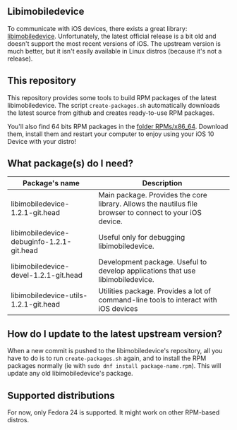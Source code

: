 ## Libimobiledevice
To communicate with iOS devices, there exists a great library: [libimobiledevice](https://github.com/libimobiledevice/libimobiledevice). Unfortunately, the latest official release is a bit old and doesn't support the most recent versions of iOS. The upstream version is much better, but it isn't easily available in Linux distros (because it's not a release).

## This repository
This repository provides some tools to build RPM packages of the latest libimobiledevice. The script `create-packages.sh` automatically downloads the latest source from github and creates ready-to-use RPM packages.  

You'll also find 64 bits RPM packages in the [folder RPMs/x86_64](https://github.com/TheElectronWill/libimobiledevice-rpm/tree/master/RPMs/x86_64). Download them, install them and restart your computer to enjoy using your iOS 10 Device with your distro!

## What package(s) do I need?
| Package's name | Description |
| -------------- | ----------- |
| libimobiledevice-1.2.1-git.head | Main package. Provides the core library. Allows the nautilus file browser to connect to your iOS device.
| libimobiledevice-debuginfo-1.2.1-git.head | Useful only for debugging libimobiledevice. |
| libimobiledevice-devel-1.2.1-git.head | Development package. Useful to develop applications that use libimobiledevice. |
| libimobiledevice-utils-1.2.1-git.head | Utilities package. Provides a lot of command-line tools to interact with iOS devices |

## How do I update to the latest upstream version?
When a new commit is pushed to the libimobiledevice's repository, all you have to do is to run `create-packages.sh` again, and to install the RPM packages normally (ie with `sudo dnf install package-name.rpm`). This will update any old libimobiledevice's package.

## Supported distributions
For now, only Fedora 24 is supported. It might work on other RPM-based distros.
